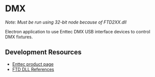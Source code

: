 # DMX
_Note: Must be run using 32-bit node because of FTD2XX.dll_

Electron application to use Enttec DMX USB interface devices to control DMX fixtures.

## Development Resources
- [Enttec product page](https://www.enttec.com/product/lighting-communication-protocols/dmx512/open-dmx-usb/)
- [FTD DLL References](https://ftdichip.com/software-examples/code-examples/csharp-examples/)